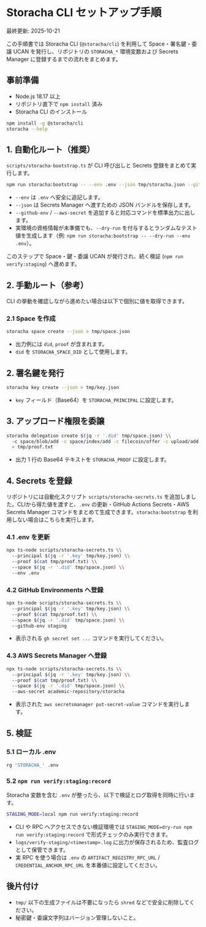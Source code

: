 # Storacha CLI セットアップ手順

最終更新: 2025-10-21

この手順書では Storacha CLI (`@storacha/cli`) を利用して Space・署名鍵・委譲 UCAN を発行し、リポジトリの `STORACHA_*` 環境変数および Secrets Manager に登録するまでの流れをまとめます。

## 事前準備

- Node.js 18.17 以上
- リポジトリ直下で `npm install` 済み
- Storacha CLI のインストール

```bash
npm install -g @storacha/cli
storacha --help
```

## 1. 自動化ルート（推奨）

`scripts/storacha-bootstrap.ts` が CLI 呼び出しと Secrets 登録をまとめて実行します。

```bash
npm run storacha:bootstrap -- --env .env --json tmp/storacha.json --github-env staging
```

- `--env` は `.env` へ安全に追記します。
- `--json` は Secrets Manager へ渡すための JSON バンドルを保存します。
- `--github-env` / `--aws-secret` を追加すると対応コマンドを標準出力に出します。
- 実環境の資格情報が未準備でも、`--dry-run` を付与するとランダムなテスト値を生成します（例: `npm run storacha:bootstrap -- --dry-run --env .env`）。

このステップで Space・鍵・委譲 UCAN が発行され、続く検証 (`npm run verify:staging`) へ進めます。

## 2. 手動ルート（参考）

CLI の挙動を確認しながら進めたい場合は以下で個別に値を取得できます。

### 2.1 Space を作成

```bash
storacha space create --json > tmp/space.json
```

- 出力例には `did`, `proof` が含まれます。
- `did` を `STORACHA_SPACE_DID` として使用します。

## 2. 署名鍵を発行

```bash
storacha key create --json > tmp/key.json
```

- `key` フィールド（Base64）を `STORACHA_PRINCIPAL` に設定します。

## 3. アップロード権限を委譲

```bash
storacha delegation create $(jq -r '.did' tmp/space.json) \\
  -c space/blob/add -c space/index/add -c filecoin/offer -c upload/add --base64 \\
  > tmp/proof.txt
```

- 出力 1 行の Base64 テキストを `STORACHA_PROOF` に設定します。

## 4. Secrets を登録

リポジトリには自動化スクリプト `scripts/storacha-secrets.ts` を追加しました。CLIから得た値を渡すと、`.env` の更新・GitHub Actions Secrets・AWS Secrets Manager コマンドをまとめて生成できます。`storacha:bootstrap` を利用しない場合はこちらを実行します。

### 4.1 .env を更新

```bash
npx ts-node scripts/storacha-secrets.ts \\
  --principal $(jq -r '.key' tmp/key.json) \\
  --proof $(cat tmp/proof.txt) \\
  --space $(jq -r '.did' tmp/space.json) \\
  --env .env
```

### 4.2 GitHub Environments へ登録

```bash
npx ts-node scripts/storacha-secrets.ts \\
  --principal $(jq -r '.key' tmp/key.json) \\
  --proof $(cat tmp/proof.txt) \\
  --space $(jq -r '.did' tmp/space.json) \\
  --github-env staging
```

- 表示される `gh secret set ...` コマンドを実行してください。

### 4.3 AWS Secrets Manager へ登録

```bash
npx ts-node scripts/storacha-secrets.ts \\
  --principal $(jq -r '.key' tmp/key.json) \\
  --proof $(cat tmp/proof.txt) \\
  --space $(jq -r '.did' tmp/space.json) \\
  --aws-secret academic-repository/storacha
```

- 表示された `aws secretsmanager put-secret-value` コマンドを実行します。

## 5. 検証

### 5.1 ローカル .env

```bash
rg 'STORACHA_' .env
```

### 5.2 `npm run verify:staging:record`

Storacha 変数を含む `.env` が整ったら、以下で検証とログ取得を同時に行います。

```bash
STAGING_MODE=local npm run verify:staging:record
```

- CLI や RPC へアクセスできない検証環境では `STAGING_MODE=dry-run npm run verify:staging:record` で形式チェックのみ実行できます。
- `logs/verify-staging/<timestamp>.log` に出力が保存されるため、監査ログとして保管できます。
- 実 RPC を使う場合は `.env` の `ARTIFACT_REGISTRY_RPC_URL` / `CREDENTIAL_ANCHOR_RPC_URL` を本番値に設定してください。

## 後片付け

- `tmp/` 以下の生成ファイルは不要になったら `shred` などで安全に削除してください。
- 秘密鍵・委譲文字列はバージョン管理しないこと。
